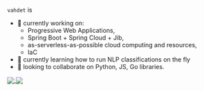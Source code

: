 `vahdet` is

- 🔭 currently working on:
  - Progressive Web Applications,
  - Spring Boot + Spring Cloud + Jib,
  - as-serverless-as-possible cloud computing and resources,
  - IaC
- 🌱 currently learning how to run NLP classifications on the fly
- 👯 looking to collaborate on Python, JS, Go libraries.

<a href="https://github.com/anuraghazra/github-readme-stats">
  <img align="center" src="https://github-readme-stats.vercel.app/api?username=vahdet&show_icons=true&theme=merko" />
</a>
<a href="https://github.com/anuraghazra/convoychat">
  <img align="center" src="https://github-readme-stats.vercel.app/api/top-langs/?username=vahdet&layout=compact&hide=html&theme=merko" />
</a>
